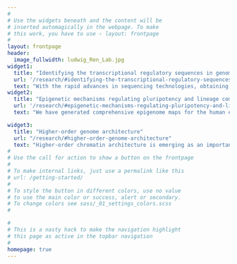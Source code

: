 ```yaml
---
#
# Use the widgets beneath and the content will be
# inserted automagically in the webpage. To make
# this work, you have to use › layout: frontpage
#
layout: frontpage
header:
  image_fullwidth: ludwig_Ren_Lab.jpg 
widget1:
  title: "Identifying the transcriptional regulatory sequences in genomes"
  url: '/research/#identifying-the-transcriptional-regulatory-sequences-in-genomes'
  text: "With the rapid advances in sequencing technologies, obtaining the genome sequences of an individual organism is no longer rate limiting. Instead, identifying the functional elements throughout the genome has become a major bottleneck."
widget2:
  title: "Epigenetic mechanisms regulating pluripotency and lineage commitment"
  url: '/research/#epigenetic-mechanisms-regulating-pluripotency-and-lineage-commitment'
  text: "We have generated comprehensive epigenome maps for the human embryonic stem cells (ESC), fibroblasts and a number of ES cell derived cell types. Analysis of these epigenomic profiles has revealed dramatic differences of DNA methylomes and chromatin landscapes between the pluripotent and lineage-committed cell types."

widget3:
  title: "Higher-order genome architecture"
  url: "/research/#higher-order-genome-architecture"
  text: "Higher-order chromatin architecture is emerging as an important regulator of diverse nuclear processes, from gene regulation to DNA replication. Recent methodological advancements have allowed, for the first time, the ability to interrogate higher-order chromatin interactions on a genome-wide scale. "
#
# Use the call for action to show a button on the frontpage
#
# To make internal links, just use a permalink like this
# url: /getting-started/
#
# To style the button in different colors, use no value
# to use the main color or success, alert or secondary.
# To change colors see sass/_01_settings_colors.scss
#

#
# This is a nasty hack to make the navigation highlight
# this page as active in the topbar navigation
#
homepage: true
---
```


